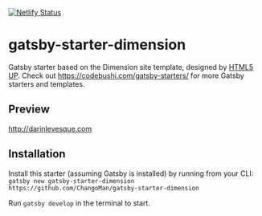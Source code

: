 [![Netlify Status](https://api.netlify.com/api/v1/badges/c9c42360-367d-4ca3-9d26-caad319616ee/deploy-status)](https://app.netlify.com/sites/gracious-hamilton-e18be6/deploys)

# gatsby-starter-dimension
Gatsby starter based on the Dimension site template, designed by [HTML5 UP](https://html5up.net/dimension). Check out https://codebushi.com/gatsby-starters/ for more Gatsby starters and templates.

## Preview

http://darinlevesque.com

## Installation

Install this starter (assuming Gatsby is installed) by running from your CLI:
`gatsby new gatsby-starter-dimension https://github.com/ChangoMan/gatsby-starter-dimension`

Run `gatsby develop` in the terminal to start.
